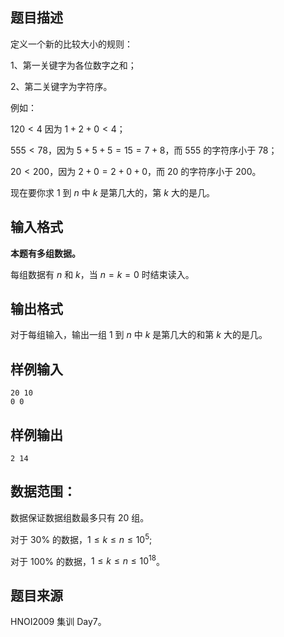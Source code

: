 ## 题目描述
定义一个新的比较大小的规则：

1、第一关键字为各位数字之和；

2、第二关键字为字符序。

例如：

$120<4$ 因为 $1+2+0<4$；

$555<78$，因为 $5+5+5=15=7+8$，而 $555$ 的字符序小于 $78$；

$20<200$，因为 $2+0=2+0+0$，而 $20$ 的字符序小于 $200$。

现在要你求 $1$ 到 $n$ 中 $k$ 是第几大的，第 $k$ 大的是几。
## 输入格式
**本题有多组数据。**

每组数据有 $n$ 和 $k$，当 $n=k=0$ 时结束读入。

## 输出格式
对于每组输入，输出一组 $1$ 到 $n$ 中 $k$ 是第几大的和第 $k$ 大的是几。
## 样例输入
```
20 10
0 0	
```
## 样例输出
```
2 14
```
## 数据范围：
数据保证数据组数最多只有 $20$ 组。

对于 $30\%$ 的数据，$1 \leq k \leq n \leq 10^5$;

对于 $100\%$ 的数据，$1 \leq k \leq n \leq 10^{18}$。
## 题目来源
HNOI2009 集训 Day7。


